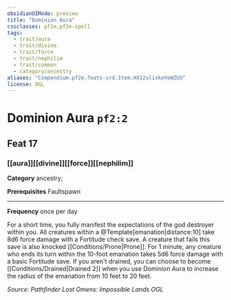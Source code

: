 ```yaml
---
obsidianUIMode: preview
title: "Dominion Aura"
cssclasses: pf2e,pf2e-spell
tags:
  - trait/aura
  - trait/divine
  - trait/force
  - trait/nephilim
  - trait/common
  - category/ancestry
aliases: "Compendium.pf2e.feats-srd.Item.HX12ulixkeYeWZUU"
license: OGL
---
```

# Dominion Aura `pf2:2`
## Feat 17
### [[aura]][[divine]][[force]][[nephilim]]

**Category** ancestry; 



**Prerequisites** Faultspawn
* * *
**Frequency** once per day

For a short time, you fully manifest the expectations of the god destroyer within you. All creatures within a @Template\[emanation|distance:10\] take 8d6 force damage with a Fortitude check save. A creature that fails this save is also knocked [[Conditions/Prone|Prone]]. For 1 minute, any creature who ends its turn within the 10-foot emanation takes 5d6 force damage with a basic Fortitude save. If you aren't drained, you can choose to become [[Conditions/Drained|Drained 2]] when you use Dominion Aura to increase the radius of the emanation from 10 feet to 20 feet.

*Source: Pathfinder Lost Omens: Impossible Lands*
*OGL*